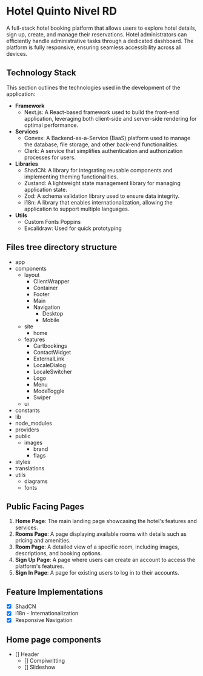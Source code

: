 # Hotel Quinto Nivel RD

A full-stack hotel booking platform that allows users to explore hotel details, sign up, create, and manage their reservations.
Hotel administrators can efficiently handle administrative tasks through a dedicated dashboard.
The platform is fully responsive, ensuring seamless accessibility across all devices.

## Technology Stack

This section outlines the technologies used in the development of the application:

- **Framework**
  - Next.js: A React-based framework used to build the front-end application, leveraging both client-side and server-side rendering for optimal performance.
- **Services**
  - Convex: A Backend-as-a-Service (BaaS) platform used to manage the database, file storage, and other back-end functionalities.
  - Clerk: A service that simplifies authentication and authorization processes for users.
- **Libraries**
  - ShadCN: A library for integrating reusable components and implementing theming functionalities.
  - Zustand: A lightweight state management library for managing application state.
  - Zod: A schema validation library used to ensure data integrity.
  - i18n: A library that enables internationalization, allowing the application to support multiple languages.
- **Utils**
  - Custom Fonts Poppins
  - Excalidraw: Used for quick prototyping

## Files tree directory structure

- app
- components
  - layout
    - ClientWrapper
    - Container
    - Footer
    - Main
    - Navigation
      - Desktop
      - Mobile
  - site
    - home
  - features
    - Cartbookings
    - ContactWidget
    - ExternalLink
    - LocaleDialog
    - LocaleSwitcher
    - Logo
    - Menu
    - ModeToggle
    - Swiper
  - ui
- constants
- lib
- node_modules
- providers
- public
  - images
    - brand
    - flags
- styles
- translations
- utils
  - diagrams
  - fonts

## Public Facing Pages

1. **Home Page**: The main landing page showcasing the hotel's features and services.
2. **Rooms Page**: A page displaying available rooms with details such as pricing and amenities.
3. **Room Page**: A detailed view of a specific room, including images, descriptions, and booking options.
4. **Sign Up Page**: A page where users can create an account to access the platform's features.
5. **Sign In Page**: A page for existing users to log in to their accounts.

## Feature Implementations

- [x] ShadCN
- [x] i18n - Internationalization
- [x] Responsive Navigation

## Home page components

- [] Header
  - [] Compiwritting
  - [] Slideshow
